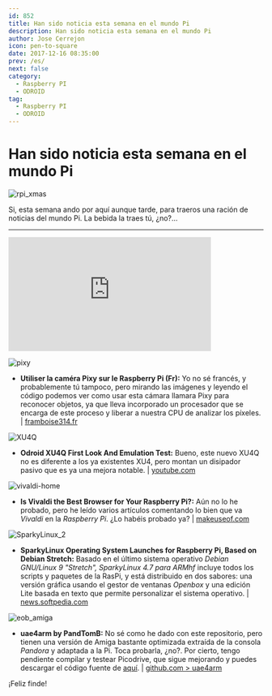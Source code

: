 ```yaml
---
id: 852
title: Han sido noticia esta semana en el mundo Pi
description: Han sido noticia esta semana en el mundo Pi
author: Jose Cerrejon
icon: pen-to-square
date: 2017-12-16 08:35:00
prev: /es/
next: false
category:
  - Raspberry PI
  - ODROID
tag:
  - Raspberry PI
  - ODROID
---
```


# Han sido noticia esta semana en el mundo Pi

![rpi_xmas](/images/2017/12/rpi_xmas.png)

Si, esta semana ando por aquí aunque tarde, para traeros una ración de noticias del mundo Pi. La bebida la traes tú, ¿no?...

- - -
<iframe width="400" height="225" src="https://www.youtube.com/embed/SK0dv1mhddI?rel=0&amp;showinfo=0" frameborder="0" gesture="media" allow="encrypted-media" allowfullscreen></iframe>

![pixy](/images/2017/12/pixy.png)

* **Utiliser la caméra Pixy sur le Raspberry Pi (Fr):** Yo no sé francés, y probablemente tú tampoco, pero mirando las imágenes y leyendo el código podemos ver como usar esta cámara llamara Pixy para reconocer objetos, ya que lleva incorporado un procesador que se encarga de este proceso y liberar a nuestra CPU de analizar los píxeles. | [framboise314.fr](http://www.framboise314.fr/utiliser-la-camera-pixy-sur-le-raspberry-pi/)

![XU4Q](/images/2017/12/XU4Q.png)

* **Odroid XU4Q First Look And Emulation Test:** Bueno, este nuevo XU4Q no es diferente a los ya existentes XU4, pero montan un disipador pasivo que es ya una mejora notable. | [youtube.com](https://www.youtube.com/watch?v=V3O3I_rovhU)

![vivaldi-home](/images/2017/12/vivaldi-home.png)

* **Is Vivaldi the Best Browser for Your Raspberry Pi?:** Aún no lo he probado, pero he leído varios artículos comentando lo bien que va *Vivaldi* en la *Raspberry Pi*. ¿Lo habéis probado ya? | [makeuseof.com](http://www.makeuseof.com/tag/vivaldi-best-browser-raspberry-pi/)

![SparkyLinux_2](/images/2017/12/SparkyLinux_2.png)

* **SparkyLinux Operating System Launches for Raspberry Pi, Based on Debian Stretch:** Basado en el último sistema operativo *Debian GNU/Linux 9 "Stretch", SparkyLinux 4.7 para ARMhf* incluye todos los scripts y paquetes de la RasPi, y está distribuido en dos sabores: una versión gráfica usando el gestor de ventanas *Openbox* y una edición Lite basada en texto que permite personalizar el sistema operativo. | [news.softpedia.com](http://news.softpedia.com/news/sparkylinux-operating-system-launches-for-raspberry-pi-based-on-debian-stretch-518966.shtml)

![eob_amiga](/images/2016/09/eob_amiga.png)

* **uae4arm by PandTomB:** No sé como he dado con este repositorio, pero tienen una versión de Amiga bastante optimizada extraída de la consola *Pandora* y adaptada a la Pi. Toca probarla, ¿no?. Por cierto, tengo pendiente compilar y testear Picodrive, que sigue mejorando y puedes descargar el código fuente de [aquí](https://github.com/Chips-fr/picodrive-rpi). | [github.com > uae4arm](https://github.com/PandTomB/uae4arm)






¡Feliz finde!